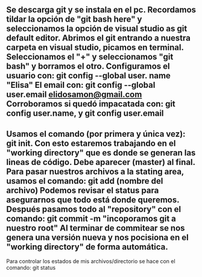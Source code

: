 Se descarga git y se instala en el pc.
Recordamos tildar la opción de "git bash here" y seleccionamos la opción de visual studio as git default editor. 
Abrimos el git entrando a nuestra carpeta en visual studio, picamos en terminal.
Seleccionamos el "+" y seleccionamos "git bash" y borramos el otro. 
Configuramos el usuario con: git config --global user. name "Elisa"
El email con: git config --global user.email elidosamon@gmail.com
Corroboramos si quedó impacatada con: git config user.name, y git config user.email
-------
Usamos el comando (por primera y única vez): git init. Con esto estaremos trabajando en el "working directory" que es donde se generan las lineas de código. Debe aparecer (master) al final. 
Para pasar nuestros archivos a la stating area, usamos el comando: git add (nombre del archivo)
Podemos revisar el status para asegurarnos que todo está donde queremos. 
Después pasamos todo al "repository" con el comando: git commit -m "incoporamos git a nuestro root"
Al terminar de commitear se nos genera una versión nueva y nos pocisiona en el "working directory" de forma automática. 
------
Para controlar los estados de mis archivos/directorio se hace con el comando: git status